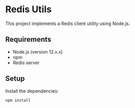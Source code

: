 # Redis Utils

This project implements a Redis client utility using Node.js.

## Requirements

- Node.js (version 12.x.x)
- npm
- Redis server

## Setup

Install the dependencies:
```bash
npm install

